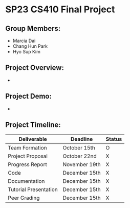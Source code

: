 # SP23 CS410 Final Project

## Group Members:

- Marcia Dai
- Chang Hun Park
- Hyo Sup Kim

## Project Overview:

-

## Project Demo:

-

## Project Timeline:

| Deliverable           | Deadline      | Status |
| --------------------- | ------------- | ------ |
| Team Formation        | October 15th  | O      |
| Project Proposal      | October 22nd  | X      |
| Progress Report       | November 19th | X      |
| Code                  | December 15th | X      |
| Documentation         | December 15th | X      |
| Tutorial Presentation | December 15th | X      |
| Peer Grading          | December 15th | X      |
